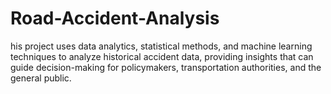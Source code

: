 # Road-Accident-Analysis
his project uses data analytics, statistical methods, and machine learning techniques to analyze historical accident data, providing insights that can guide decision-making for policymakers, transportation authorities, and the general public.
